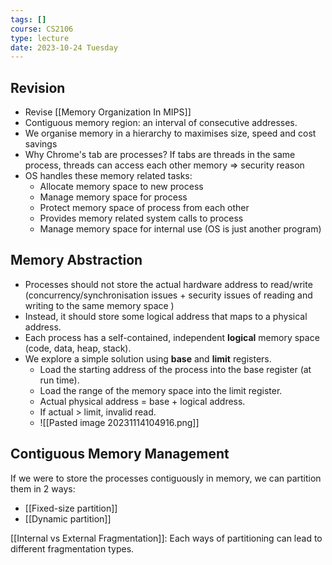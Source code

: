```yaml
---
tags: []
course: CS2106
type: lecture
date: 2023-10-24 Tuesday
---
```


## Revision

- Revise [[Memory Organization In MIPS]]
- Contiguous memory region: an interval of consecutive addresses.
- We organise memory in a hierarchy to maximises size, speed and cost savings
- Why Chrome's tab are processes? If tabs are threads in the same process, threads can access each other memory => security reason
- OS handles these memory related tasks:
	- Allocate memory space to new process
	- Manage memory space for process
	- Protect memory space of process from each other
	- Provides memory related system calls to process
	- Manage memory space for internal use (OS is just another program)

## Memory Abstraction

- Processes should not store the actual hardware address to read/write (concurrency/synchronisation issues + security issues of reading and writing to the same memory space )
- Instead, it should store some logical address that maps to a physical address. 
- Each process has a self-contained, independent **logical** memory space (code, data, heap, stack).
- We explore a simple solution using **base** and **limit** registers.
	- Load the starting address of the process into the base register (at run time).
	- Load the range of the memory space into the limit register. 
	- Actual physical address = base + logical address.
	- If actual > limit, invalid read.
	- ![[Pasted image 20231114104916.png]]
## Contiguous Memory Management

If we were to store the processes contiguously in memory, we can partition them in 2 ways:
- [[Fixed-size partition]]
- [[Dynamic partition]]

[[Internal vs External Fragmentation]]: Each ways of partitioning can lead to different fragmentation types.







